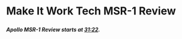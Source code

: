# Make It Work Tech MSR-1 Review

##### 

  


##### Apollo MSR-1 Review starts at [31:22](https://www.youtube.com/watch?v=Kt1FpRM8R18&t=1882s).  